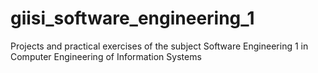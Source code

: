 # giisi_software_engineering_1
Projects and practical exercises of the subject Software Engineering 1 in Computer Engineering of Information Systems
